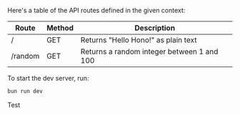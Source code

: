 Here's a table of the API routes defined in the given context:

| Route   | Method | Description                                |
| ------- | ------ | ------------------------------------------ |
| /       | GET    | Returns "Hello Hono!" as plain text        |
| /random | GET    | Returns a random integer between 1 and 100 |

To start the dev server, run:

```bash
bun run dev
```

Test